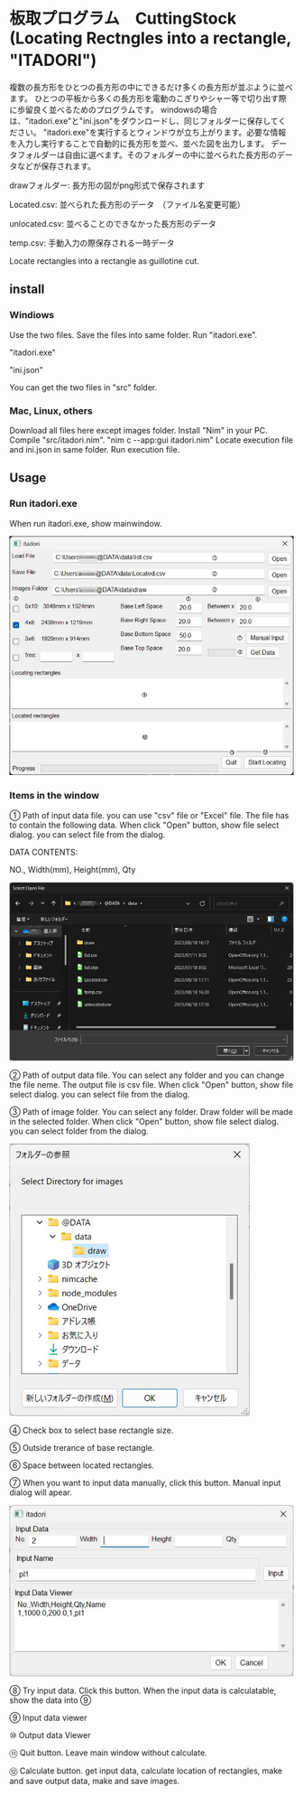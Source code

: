 # 板取プログラム　CuttingStock (Locating Rectngles into a rectangle, "ITADORI")　

複数の長方形をひとつの長方形の中にできるだけ多くの長方形が並ぶように並べます。
ひとつの平板から多くの長方形を電動のこぎりやシャー等で切り出す際に歩留良く並べるためのプログラムです。
windowsの場合は、"itadori.exe"と"ini.json"をダウンロードし、同じフォルダーに保存してください。
"itadori.exe"を実行するとウィンドウが立ち上がります。必要な情報を入力し実行することで自動的に長方形を並べ、並べた図を出力します。
データフォルダーは自由に選べます。そのフォルダーの中に並べられた長方形のデータなどが保存されます。

drawフォルダー: 長方形の図がpng形式で保存されます

Located.csv: 並べられた長方形のデータ　（ファイル名変更可能）

unlocated.csv: 並べることのできなかった長方形のデータ

temp.csv: 手動入力の際保存される一時データ

Locate rectangles into a rectangle as guillotine cut.


## install
### Windiows
Use the two files. 
Save the files into same folder. 
Run "itadori.exe". 

  "itadori.exe"

  "ini.json"
  
You can get the two files in "src" folder.


### Mac, Linux, others
Download all files here except images folder. 
Install "Nim" in your PC. 
Compile "src/itadori.nim".  "nim c --app:gui itadori.nim"
Locate execution file and ini.json in same folder.
Run execution file.


## Usage
### Run itadori.exe
When run itadori.exe, show mainwindow.

![Main Window](./images/itadori01.jpg)
### Items in the window
① Path of input data file. you can use "csv" file or "Excel" file. The file has to contain the following data. When click "Open" button, show file select dialog. you can select file from the dialog.

DATA CONTENTS:

NO., Width(mm), Height(mm), Qty

![File Select Dialog](./images/itadori02.jpg)

② Path of output data file. You can select any folder and you can change the file neme. The output file is csv file. When click "Open" button, show file select dialog. you can select file from the dialog.


③ Path of image folder. You can select any folder. Draw folder will be made in the selected folder.  When click "Open" button, show file select dialog. you can select folder from the dialog.

![Folder select Dialog](./images/itadori03.jpg)

④ Check box to select base rectangle size.

⑤ Outside trerance of base rectangle.

⑥ Space between located rectangles.

⑦ When you want to input data manually, click this button. Manual input dialog will apear.

![Manual Input Dailog](./images/itadori04.jpg)

⑧ Try input data. Click this button. When the input data is calculatable, show the data into ⑨

⑨ Input data viewer

⑩ Output data Viewer

⑪ Quit button. Leave main window without calculate.

⑫ Calculate button. get input data, calculate location of rectangles, make and save output data, make and save images.

